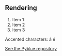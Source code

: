 Rendering
---------

1. Item 1
1. Item 2
1. Item 3

Accented characters: á é

[See the Pyblue repository][pyblue]

[pyblue]: https://github.com/ialbert/pyblue

